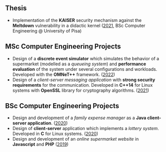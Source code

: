 ## Thesis
- Implementation of the **KAISER** security mechanism against the **Meltdown** vulnerability in a didactic kernel ([2021](https://github.com/RiccardoSagramoni/Tesi-Triennale), BSc Computer Engineering @ University of Pisa)

## MSc Computer Engineering Projects
- Design of a **discrete event simulator** which simulates the behavior of a supermarket (modelled as a *queueing system*) and **performance evaluation** of the system under several configurations and workloads. Developed with the **OMNeT++** framework. ([2022](https://github.com/RiccardoSagramoni/PECSN-Supermarket))
- Design of a *client-server messaging application* with **strong security requirements** for the communication. Developed in **C++14** for Linux systems with **OpenSSL** library for cryptography algorithms. ([2021](https://github.com/RiccardoSagramoni/Cybersecurity-Project))

## BSc Computer Engineering Projects
- Design and development of a *family expense manager* as a **Java client-server application**. ([2020](https://github.com/RiccardoSagramoni/Gestore-Spese))
- Design of **client-server** application which implements a *lottery system*. Developed in **C** for Linux systems. ([2020](https://github.com/RiccardoSagramoni/Lotto))
- Design and development of an *online supermarket website* in **Javascript** and **PHP** ([2019](https://github.com/RiccardoSagramoni/UniMarket))



<!--
[![Hits](https://hits.seeyoufarm.com/api/count/incr/badge.svg?url=https%3A%2F%2Fgithub.com%2FRiccardoSagramoni&count_bg=%23FF0000&title_bg=%23000000&icon=linux.svg&icon_color=%23FEFEFE&title=hits&edge_flat=false)](https://hits.seeyoufarm.com)

**RiccardoSagramoni/RiccardoSagramoni** is a ✨ _special_ ✨ repository because its `README.md` (this file) appears on your GitHub profile.

Here are some ideas to get you started:

- 🔭 I’m currently working on ...
- 🌱 I’m currently learning ...
- 👯 I’m looking to collaborate on ...
- 🤔 I’m looking for help with ...
- 💬 Ask me about ...
- 📫 How to reach me: ...
- 😄 Pronouns: ...
- ⚡ Fun fact: ...
-->
